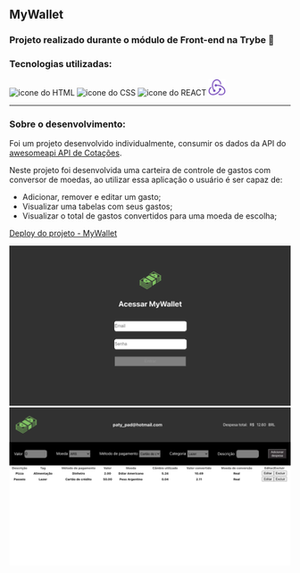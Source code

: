 ## MyWallet

### Projeto realizado durante o módulo de Front-end na Trybe 💚

### Tecnologias utilizadas:
<div>
  <img width="30px" src="https://cdn.jsdelivr.net/gh/devicons/devicon/icons/html5/html5-plain-wordmark.svg" alt='icone do HTML'>
  <img width="30px" src="https://cdn.jsdelivr.net/gh/devicons/devicon/icons/css3/css3-plain-wordmark.svg" alt='icone do CSS'>
  <img width="30px" src="https://cdn.jsdelivr.net/gh/devicons/devicon/icons/react/react-original-wordmark.svg" alt='icone do REACT'>
  <img width="30px" src="https://raw.githubusercontent.com/devicons/devicon/master/icons/redux/redux-original.svg" alt="Redux">
</div>

---

### Sobre o desenvolvimento:
Foi um projeto desenvolvido individualmente, consumir os dados da API do [awesomeapi API de Cotações](https://economia.awesomeapi.com.br/json/all).

Neste projeto foi desenvolvida uma carteira de controle de gastos com conversor de moedas, ao utilizar essa aplicação o usuário é ser capaz de:

* Adicionar, remover e editar um gasto;
* Visualizar uma tabelas com seus gastos;
* Visualizar o total de gastos convertidos para uma moeda de escolha;

[Deploy do projeto - MyWallet](https://my-wallet-app-zeta.vercel.app/) 

![Tela Login](images/login.png)
![Tela Carteira](images/tela.png)